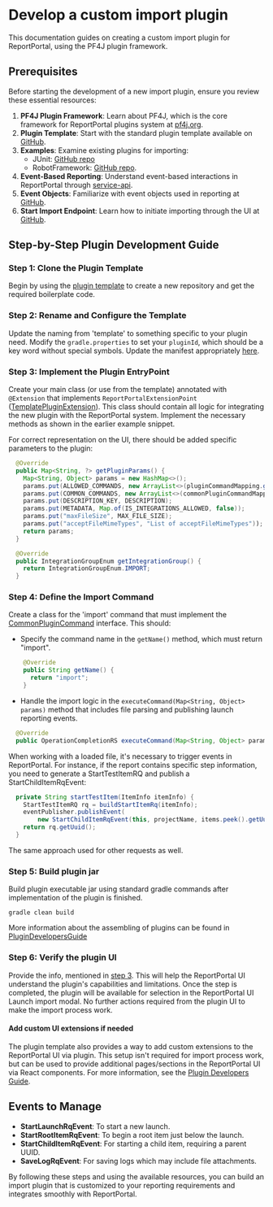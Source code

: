 # Develop a custom import plugin

This documentation guides on creating a custom import plugin for ReportPortal, using the PF4J plugin framework.

## Prerequisites
Before starting the development of a new import plugin, ensure you review these essential resources:

1. **PF4J Plugin Framework**: Learn about PF4J, which is the core framework for ReportPortal plugins system at [pf4j.org](https://pf4j.org).
2. **Plugin Template**: Start with the standard plugin template available on [GitHub](https://github.com/reportportal/plugin-template).
3. **Examples**: Examine existing plugins for importing:
   - JUnit: [GitHub repo](https://github.com/reportportal/plugin-import-junit)
   - RobotFramework: [GitHub repo](https://github.com/reportportal/plugin-import-robot).
4. **Event-Based Reporting**: Understand event-based interactions in ReportPortal through [service-api](https://github.com/reportportal/service-api/blob/develop/src/main/java/com/epam/ta/reportportal/reporting/event/EventBasedReporting.java).
5. **Event Objects**: Familiarize with event objects used in reporting at [GitHub](https://github.com/reportportal/commons/tree/develop/src/main/java/com/epam/reportportal/events).
6. **Start Import Endpoint**: Learn how to initiate importing through the UI at [GitHub](https://github.com/reportportal/service-api/blob/6d40590d21fef3299ed5b7e009b1cc7130863c21/src/main/java/com/epam/ta/reportportal/ws/controller/PluginController.java#L140).

## Step-by-Step Plugin Development Guide

### Step 1: Clone the Plugin Template
Begin by using the [plugin template](https://github.com/new?template_name=plugin-template&template_owner=reportportal) to create a new repository and get the required boilerplate code.

### Step 2: Rename and Configure the Template
Update the naming from 'template' to something specific to your plugin need. Modify the `gradle.properties` to set your `pluginId`, which should be a key word without special symbols. Update the manifest appropriately [here](https://github.com/reportportal/plugin-template/blob/698a17a862eb4a8d52274242a9f8e4ec9e6ab799/plugin/build.gradle#L101).

### Step 3: Implement the Plugin EntryPoint
Create your main class (or use from the template) annotated with `@Extension` that implements `ReportPortalExtensionPoint` ([TemplatePluginExtension](https://github.com/reportportal/plugin-template/blob/main/plugin/src/main/java/com/epam/reportportal/extension/template/TemplatePluginExtension.java)).
This class should contain all logic for integrating the new plugin with the ReportPortal system. Implement the necessary methods as shown in the earlier example snippet.

For correct representation on the UI, there should be added specific parameters to the plugin:

```java
  @Override
  public Map<String, ?> getPluginParams() {
    Map<String, Object> params = new HashMap<>();
    params.put(ALLOWED_COMMANDS, new ArrayList<>(pluginCommandMapping.get().keySet()));
    params.put(COMMON_COMMANDS, new ArrayList<>(commonPluginCommandMapping.get().keySet()));
    params.put(DESCRIPTION_KEY, DESCRIPTION);
    params.put(METADATA, Map.of(IS_INTEGRATIONS_ALLOWED, false));
    params.put("maxFileSize", MAX_FILE_SIZE);
    params.put("acceptFileMimeTypes", "List of acceptFileMimeTypes"));
    return params;
  }

  @Override
  public IntegrationGroupEnum getIntegrationGroup() {
    return IntegrationGroupEnum.IMPORT;
  }
```

### Step 4: Define the Import Command
Create a class for the 'import' command that must implement the [CommonPluginCommand](https://github.com/reportportal/plugin-api/blob/develop/src/main/java/com/epam/reportportal/extension/CommonPluginCommand.java) interface. This should:
- Specify the command name in the `getName()` method, which must return "import".
```java
    @Override
    public String getName() {
      return "import";
    }
```

- Handle the import logic in the `executeCommand(Map<String, Object> params)` method that includes file parsing and publishing launch reporting events.
```java
  @Override
  public OperationCompletionRS executeCommand(Map<String, Object> params) {}
```

When working with a loaded file, it's necessary to trigger events in ReportPortal. For instance, if the report contains specific step information, you need to generate a StartTestItemRQ and publish a StartChildItemRqEvent:

```java
  private String startTestItem(ItemInfo itemInfo) {
    StartTestItemRQ rq = buildStartItemRq(itemInfo);
    eventPublisher.publishEvent(
        new StartChildItemRqEvent(this, projectName, items.peek().getUuid(), rq));
    return rq.getUuid();
  }
```

The same approach used for other requests as well.

### Step 5: Build plugin jar

Build plugin executable jar using standard gradle commands after implementation of the plugin is finished. 
```
gradle clean build
```
More information about the assembling of plugins can be found in [PluginDevelopersGuide](./PluginAPIDevelopersGuide.mdx#assemble-plugin)

### Step 6: Verify the plugin UI

Provide the info, mentioned in [step 3](#step-3-implement-the-plugin-entrypoint). This will help the ReportPortal UI understand the plugin's capabilities and limitations.
Once the step is completed, the plugin will be available for selection in the ReportPortal UI Launch import modal. No further actions required from the plugin UI to make the import process work. 

#### Add custom UI extensions if needed

The plugin template also provides a way to add custom extensions to the ReportPortal UI via plugin.
This setup isn't required for import process work, but can be used to provide additional pages/sections in the ReportPortal UI via React components.
For more information, see the [Plugin Developers Guide](./PluginUIDevelopersGuide.md).

## Events to Manage
- **StartLaunchRqEvent**: To start a new launch.
- **StartRootItemRqEvent**: To begin a root item just below the launch.
- **StartChildItemRqEvent**: For starting a child item, requiring a parent UUID.
- **SaveLogRqEvent**: For saving logs which may include file attachments.

By following these steps and using the available resources, you can build an import plugin that is customized to your reporting requirements and integrates smoothly with ReportPortal.
